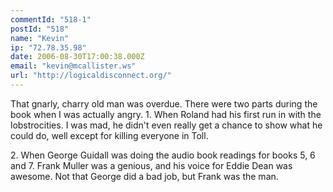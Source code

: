 ```yaml
---
commentId: "518-1"
postId: "518"
name: "Kevin"
ip: "72.78.35.98"
date: 2006-08-30T17:00:38.000Z
email: "kevin@mcallister.ws"
url: "http://logicaldisconnect.org/"
---
```

<p>That gnarly, charry old man was overdue.  There were two parts during the book when I was actually angry.
1. When Roland had his first run in with the lobstrocities.  I was mad, he didn't even really get a chance to show what he could do, well except for killing everyone in Toll.</p>
<p>2. When George Guidall was doing the audio book readings for books 5, 6 and 7.  Frank Muller was a genious, and his voice for Eddie Dean was awesome.  Not that George did a bad job, but Frank was the man.</p>